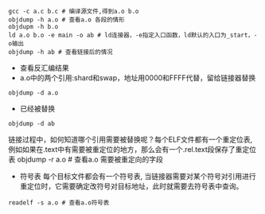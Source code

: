 ```
gcc -c a.c b.c # 编译源文件,得到a.o b.o
objdump -h a.o # 查看a.o 各段的情形
objdupm -h b.o
ld a.o b.o -e main -o ab # ld连接器，-e指定入口函数，ld默认的入口为_start，-o输出
objdump -h ab # 查看链接后的情况
```

- 查看反汇编结果
- a.o中的两个引用:shard和swap，地址用0000和FFFF代替，留给链接器替换
```
objdump -d a.o  
```
- 已经被替换
```
objdump -d ab
```
 链接过程中，如何知道哪个引用需要被替换呢？每个ELF文件都有一个重定位表,例如如果在.text中有需要被重定位的地方，那么会有一个.rel.text段保存了重定位表
objdump -r a.o # 查看a.o 需要被重定向的字段

-  符号表
 每个目标文件都会有一个符号表, 当链接器需要对某个符号对引用进行重定位时，它需要确定改符号对目标地址，此时就需要去符号表中查询。
```
readelf -s a.o # 查看a.o符号表
```



